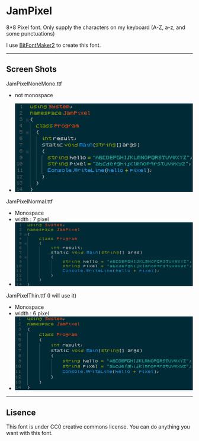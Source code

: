 # JamPixel
8*8 Pixel font. Only supply the characters on my keyboard (A-Z, a-z, and some punctuations)   

I use [BitFontMaker2](http://www.pentacom.jp/pentacom/bitfontmaker2/)
 to create this font.
 
---  
## Screen Shots
JamPixelNoneMono.ttf  
- not monospace  

- !["NoneMono"](https://raw.githubusercontent.com/Jamesika/JamPixel/master/ScreenShots/TestNoneMono.png)

JamPixelNormal.ttf  
- Monospace
- width : 7 pixel
- !["Normal"](https://raw.githubusercontent.com/Jamesika/JamPixel/master/ScreenShots/TestNormal.png)

JamPixelThin.ttf  (I will use it)
- Monospace
- width : 6 pixel
- !["Thin"](https://raw.githubusercontent.com/Jamesika/JamPixel/master/ScreenShots/TestThin.png)

---
## Lisence
This font is under CC0 creative commons license. You can do anything you want with this font.